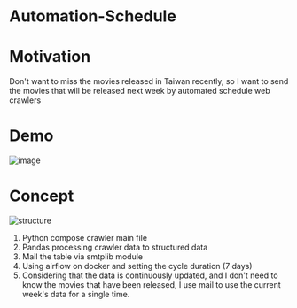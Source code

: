 ﻿Automation-Schedule
===

# Motivation
Don't want to miss the movies released in Taiwan recently, so I want to send the movies that will be released next week by automated schedule web crawlers
# Demo
![image](https://github.com/DrDAN6770/Automation-Schedule/assets/118630187/a0036a92-2dc7-4bea-93fb-b541728df91f)
# Concept
![structure](https://github.com/DrDAN6770/Automation-Schedule/assets/118630187/960233e4-75d3-4b0a-856c-8c43c8f8028f)
1. Python compose crawler main file
2. Pandas processing crawler data to structured data
3. Mail the table via smtplib module
4. Using airflow on docker and setting the cycle duration (7 days)
5. Considering that the data is continuously updated, and I don't need to know the movies that have been released, I use mail to use the current week's data for a single time.
